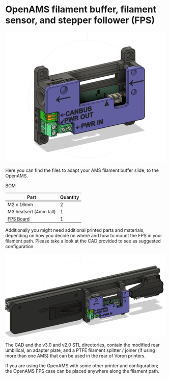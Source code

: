 # OpenAMS filament buffer, filament sensor, and stepper follower (FPS)

![v3.0](/images/v3_0.png)

Here you can find the files to adapt your AMS filament buffer slide, to the OpenAMS.

BOM

| Part | Quantity|
|-------|------|
|M2 x 16mm | 2 |
|M3 heatsert (4mm tall)|1|
|[FPS Board](https://si-forge.com) | 1|

Additionally you might need additional printed parts and materials, depending on how you decide on where and how to mount the FPS in your filament path.
Please take a look at the CAD provided to see as suggested configuration.

![v3.0](/images/v3_filament_path.png)

The CAD and the v3.0 and v2.0 STL directories, contain the modified rear umbilical, an adapter plate, and a PTFE filament splitter / joiner (if using more than one AMS) that can be used in the rear of Voron printers.

If you are using the OpenAMS with some other printer and configuration; the OpenAMS FPS case can be placed anywhere along the filament path.
